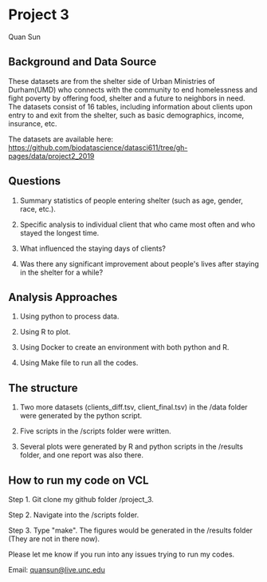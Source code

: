 # Project 3
Quan Sun

## Background and Data Source

These datasets are from the shelter side of Urban Ministries of Durham(UMD) who connects with the community to end homelessness and fight poverty by offering food, shelter and a future to neighbors in need. The datasets consist of 16 tables, including information about clients upon entry to and exit from the shelter, such as basic demographics, income, insurance, etc. 

The datasets are available here: https://github.com/biodatascience/datasci611/tree/gh-pages/data/project2_2019

## Questions

1. Summary statistics of people entering shelter (such as age, gender, race, etc.).

2. Specific analysis to individual client that who came most often and who stayed the longest time.

3. What influenced the staying days of clients?

4. Was there any significant improvement about people's lives after staying in the shelter for a while?


## Analysis Approaches

1. Using python to process data.

2. Using R to plot.

3. Using Docker to create an environment with both python and R.

4. Using Make file to run all the codes.

## The structure

1. Two more datasets (clients_diff.tsv, client_final.tsv) in the /data folder were generated by the python script.

2. Five scripts in the /scripts folder were written.

3. Several plots were generated by R and python scripts in the /results folder, and one report was also there.

## How to run my code on VCL
Step 1. Git clone my github folder /project_3.

Step 2. Navigate into the /scripts folder.

Step 3. Type "make". The figures would be generated in the /results folder (They are not in there now).

Please let me know if you run into any issues trying to run my codes.

Email: quansun@live.unc.edu 


